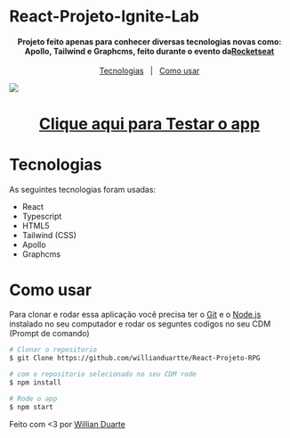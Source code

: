 # React-Projeto-Ignite-Lab

<h4 align='center'>Projeto feito apenas para conhecer diversas tecnologias novas como: Apollo, Tailwind e Graphcms, feito durante o evento da<a href="https://app.rocketseat.com.br/" target="_blank" >Rocketseat</a></h4>

<p align='center'>
    <a href="#tecnologias">Tecnologias</a>&nbsp;&nbsp;&nbsp;|&nbsp;&nbsp;
    <a href="#como-usar">Como usar</a>
</p>

<img src="./RPG.gif">

<h1 align='center'>
    <a href="https://react-projeto-jogo-rpg.vercel.app/">Clique aqui para Testar o app</a>
</h1>

# Tecnologias

As seguintes tecnologias foram usadas:

- React
- Typescript
- HTML5
- Tailwind (CSS)
- Apollo
- Graphcms

# Como usar

Para clonar e rodar essa aplicação você precisa ter o [Git](https://git-scm.com/) e o [Node.js](https://nodejs.org/en/) instalado no seu computador e rodar os seguntes codigos no seu CDM (Prompt de comando)

```bash
# Clonar o repositorio
$ git Clone https://github.com/willianduartte/React-Projeto-RPG

# com o repositorio selecionado no seu CDM rode
$ npm install

# Rode o app
$ npm start
```

Feito com <3 por [Willian Duarte](https://www.linkedin.com/in/willian-duarte-de-souza-4321a6230/)
